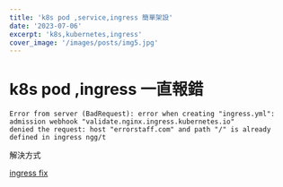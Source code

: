 ```yaml
---
title: 'k8s pod ,service,ingress 簡單架設'
date: '2023-07-06'
excerpt: 'k8s,kubernetes,ingress'
cover_image: '/images/posts/img5.jpg'
---
```



# k8s pod ,ingress 一直報錯 


```
Error from server (BadRequest): error when creating "ingress.yml":
admission webhook "validate.nginx.ingress.kubernetes.io"
denied the request: host "errorstaff.com" and path "/" is already defined in ingress ngg/t
```


解決方式


[ingress fix](https://medium.com/ci-cd-devops/internal-error-occurred-failed-calling-webhook-validate-nginx-ingress-kubernetes-io-b5008e628e03)
